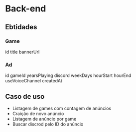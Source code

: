 # Back-end

## Ebtidades

### Game

id
title
bannerUrl

### Ad
id
gameId
yearsPlaying
discord
weekDays
hourStart
hourEnd
useVoiceChannel
createdAt


## Caso de uso

 - Listagem de games com contagem de anúncios
 - Craição de novo anúncio
 - Listagem de anúncio por game
 - Buscar discrod pelo ID do anúncio